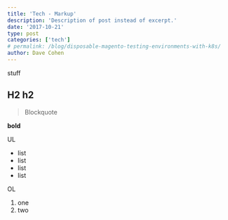 ```yaml
---
title: 'Tech - Markup'
description: 'Description of post instead of excerpt.'
date: '2017-10-21'
type: post
categories: ['tech']
# permalink: /blog/disposable-magento-testing-environments-with-k8s/
author: Dave Cohen
---
```


stuff

## H2 h2

> Blockquote

**bold**

UL

- list
- list
- list
- list

OL

1. one
2. two
